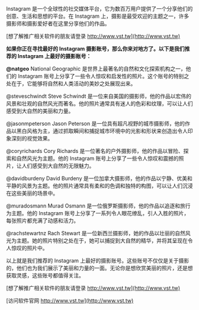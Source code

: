 Instagram 是一个全球性的社交媒体平台，它为数百万用户提供了一个分享他们的创意、生活和思想的平台。在 Instagram 上，摄影是最受欢迎的主题之一，许多摄影师和摄影爱好者在这里分享他们的作品。

[想了解推广相关软件的朋友请登录 http://www.vst.tw](http://www.vst.tw)

**如果你正在寻找最好的 Instagram 摄影账号，那么你来对地方了。以下是我们推荐的 Instagram 上最好的摄影账号：**

**@natgeo**
National Geographic 是世界上最著名的自然和文化探索机构之一，他们的 Instagram 账号上分享了一些令人惊叹和启发性的照片。这个账号的特别之处在于，它能够将自然和人类活动的美妙之处展现出来。

@steveschwindt
Steve Schwindt 是一位来自美国的摄影师，他的作品以宏伟的风景和壮观的自然风光而著名。他的照片通常具有迷人的色彩和纹理，可以让人们感受到大自然的美丽和力量。

@jasonmpeterson
Jason Peterson 是一位具有超凡视野的城市摄影师，他的作品以黑白风格为主，通过抓取瞬间和捕捉城市环境中的光影和形状来创造出令人印象深刻的视觉效果。

@coryrichards
Cory Richards 是一位著名的户外摄影师，他的作品以冒险、探索和自然风光为主题。他的 Instagram 账号上分享了一些令人惊叹和震撼的照片，让人们感受到大自然的无限魅力。

@davidburdeny
David Burdeny 是一位加拿大摄影师，他的作品以宁静、优美和平静的风景为主题。他的照片通常具有柔和的色调和独特的构图，可以让人们沉浸在这些美丽的场景中。

@muradosmann
Murad Osmann 是一位俄罗斯摄影师，他的作品以追逐和旅行为主题。他的 Instagram 账号上分享了一系列令人眼花缭乱，引人入胜的照片，每张照片都充满了动感和活力。

@rachstewartnz
Rach Stewart 是一位新西兰摄影师，她的作品以壮丽的自然风光为主题。她的照片特别之处在于，她可以捕捉到大自然的精华，并将其呈现在令人惊叹的照片中。

以上就是我们推荐的 Instagram 上最好的摄影账号。这些账号不仅仅是关于摄影的，他们也为我们展示了美丽和力量的一面。无论你是想欣赏美丽的照片，还是想获取灵感，这些账号都值得关注。

[想了解推广相关软件的朋友请登录 http://www.vst.tw](http://www.vst.tw)


[访问软件官网 http://www.vst.tw](http://www.vst.tw)
